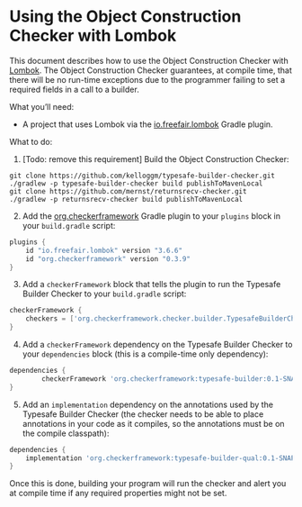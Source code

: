 # Using the Object Construction Checker with Lombok

This document describes how to use the Object Construction Checker with [Lombok](https://projectlombok.org).
The Object Construction Checker guarantees, at compile time, that there will be no run-time exceptions due to the programmer failing
to set a required fields in a call to a builder.

What you’ll need:
* A project that uses Lombok via the [io.freefair.lombok](https://plugins.gradle.org/plugin/io.freefair.lombok) Gradle plugin.

What to do:

1. [Todo: remove this requirement]
Build the Object Construction Checker:
```
git clone https://github.com/kelloggm/typesafe-builder-checker.git
./gradlew -p typesafe-builder-checker build publishToMavenLocal
git clone https://github.com/mernst/returnsrecv-checker.git
./gradlew -p returnsrecv-checker build publishToMavenLocal
```


2. Add the [org.checkerframework](https://plugins.gradle.org/plugin/org.checkerframework) Gradle plugin to your `plugins` block in your `build.gradle` script:

```groovy
plugins {
 	id "io.freefair.lombok" version "3.6.6"
	id "org.checkerframework" version "0.3.9"
}
```

3. Add a `checkerFramework` block that tells the plugin to run the Typesafe Builder Checker to your `build.gradle` script:

```groovy
checkerFramework {
 	checkers = ['org.checkerframework.checker.builder.TypesafeBuilderChecker']
}
```

4. Add a `checkerFramework` dependency on the Typesafe Builder Checker to your `dependencies` block (this is a compile-time only dependency):

```groovy
dependencies {
        checkerFramework 'org.checkerframework:typesafe-builder:0.1-SNAPSHOT'
}
```

5. Add an `implementation` dependency on the annotations used by the Typesafe Builder Checker (the checker needs to be able to place annotations in your code as it compiles, so the annotations must be on the compile classpath):

```groovy
dependencies {
	implementation 'org.checkerframework:typesafe-builder-qual:0.1-SNAPSHOT'
}
```

Once this is done, building your program will run the checker and alert you at compile time if any required properties might not be set.

